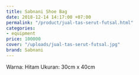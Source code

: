 ```yaml
---
title: Sabnani Shoe Bag
date: 2018-12-14 14:17:00 +07:00
permalink: "/product/jual-tas-serut-futsal.html"
categories:
- equipment
price: 100000
cover: "/uploads/jual-tas-serut-futsal.jpg"
brand: Sabnani
---
```


Warna: Hitam
Ukuran: 30cm x 40cm